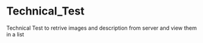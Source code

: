 # Technical_Test
Technical Test to retrive images and description from server and view them in a list

